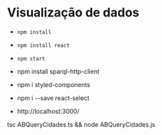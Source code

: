 # Visualização de dados

* `npm install`

* `npm install react`

* `npm start`

* npm install sparql-http-client
* npm i styled-components
* npm i --save react-select

* http://localhost:3000/

tsc ABQueryCidades.ts && node ABQueryCidades.js

# 